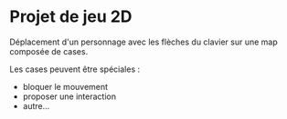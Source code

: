 # Projet de jeu 2D

Déplacement d'un personnage avec les flèches du clavier sur une map composée de cases.

Les cases peuvent être spéciales : 

- bloquer le mouvement
- proposer une interaction
- autre...

